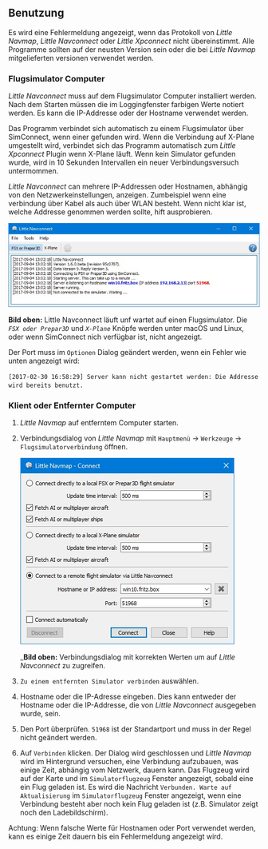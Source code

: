 ## Benutzung

Es wird eine Fehlermeldung angezeigt, wenn das Protokoll von _Little Navmap_, _Little Navconnect_ oder _Little Xpconnect_ nicht übereinstimmt. Alle Programme sollten auf der neusten Version sein oder die bei _Little Navmap_ mitgelieferten versionen verwendet werden.

### Flugsimulator Computer

_Little Navconnect_ muss auf dem Flugsimulator Computer installiert werden. Nach dem Starten müssen die im Loggingfenster farbigen Werte notiert werden. Es kann die IP-Addresse oder der Hostname verwendet werden.

Das Programm verbindet sich automatisch zu einem Flugsimulator über SimConnect, wenn einer gefunden wird.
Wenn die Verbindung auf X-Plane umgestellt wird, verbindet sich das Programm automatisch zum _Little Xpconnect_ Plugin wenn X-Plane läuft. Wenn kein Simulator gefunden wurde, wird in 10 Sekunden Intervallen ein neuer Verbindungsversuch untermommen.

_Little Navconnect_ can mehrere IP-Addressen oder Hostnamen, abhängig von den Netzwerkeinstellungen, anzeigen. Zumbeispiel wenn eine verbindung über Kabel als auch über WLAN besteht. Wenn nicht klar ist, welche Addresse genommen werden sollte, hift ausprobieren.

![Little Navconnect](../images/littlenavconnect.jpg "Little Navconnect")

 **Bild oben:** Little Navconnect läuft unf wartet auf einen Flugsimulator. Die _`FSX oder Prepar3D`_ und _`X-Plane`_ Knöpfe werden unter macOS und Linux, oder wenn SimConnect nich verfügbar ist, nicht angezeigt.

Der Port muss im `Optionen` Dialog geändert werden, wenn ein Fehler wie unten angezeigt wird:

`[2017-02-30 16:58:29] Server kann nicht gestartet werden: Die Addresse wird bereits benutzt.`
<!--	TODO: Bitte durch exacte Fehlermeldung ersetzen.
	Mal sehen, wie lange es dauert, bis das jemandem auffällt ;-) -->

### Klient oder Entfernter Computer

1. _Little Navmap_ auf entferntem Computer starten.
2. Verbindungsdialog von _Little Navmap_ mit `Hauptmenü` -> `Werkzeuge` -> `Flugsimulatorverbindung` öffnen.

    ![Little Navmap Connect Dialog](../images/connect.jpg "Little Navmap Connect Dialog")

    _**Bild oben:** Verbindungsdialog mit korrekten Werten um auf _Little Navconnect_ zu zugreifen.

3. `Zu einem entfernten Simulator verbinden` auswählen.
4. Hostname oder die IP-Adresse eingeben. Dies kann entweder der Hostname oder die IP-Addresse, die von _Little Navconnect_ ausgegeben wurde, sein.
5. Den Port überprüfen. `51968` ist der Standartport und muss in der Regel nicht geändert werden.
6. Auf `Verbinden` klicken. Der Dialog wird geschlossen und _Little Navmap_ wird im Hintergrund versuchen, eine Verbindung aufzubauen, was einige Zeit, abhängig vom Netzwerk, dauern kann. Das Flugzeug wird auf der Karte und im `Simulatorflugzeug` Fenster angezeigt, sobald eine ein Flug geladen ist. Es wird die Nachricht `Verbunden. Warte auf Aktualisierung` im `Simulatorflugzeug` Fenster angezeigt, wenn eine Verbindung besteht aber noch kein Flug geladen ist (z.B. Simulator zeigt noch den Ladebildschirm).

Achtung: Wenn falsche Werte für Hostnamen oder Port verwendet werden, kann es einige Zeit dauern bis ein Fehlermeldung angezeigt wird. 
